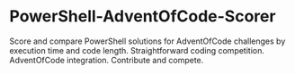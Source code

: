 # PowerShell-AdventOfCode-Scorer
Score and compare PowerShell solutions for AdventOfCode challenges by execution time and code length. Straightforward coding competition. AdventOfCode integration. Contribute and compete.
